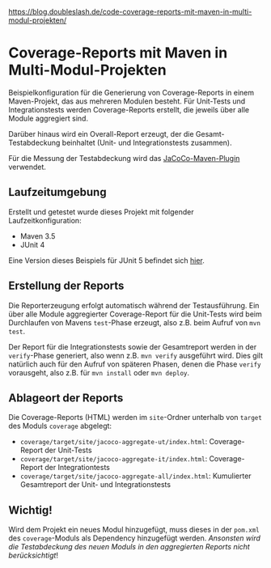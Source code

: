 https://blog.doubleslash.de/code-coverage-reports-mit-maven-in-multi-modul-projekten/
# Coverage-Reports mit Maven in Multi-Modul-Projekten

Beispielkonfiguration für die Generierung von Coverage-Reports in einem Maven-Projekt, das aus mehreren Modulen 
besteht. Für Unit-Tests und Integrationstests werden Coverage-Reports erstellt, die jeweils über alle Module
aggregiert sind.

Darüber hinaus wird ein Overall-Report erzeugt, der die Gesamt-Testabdeckung beinhaltet (Unit- und 
Integrationstests zusammen).

Für die Messung der Testabdeckung wird das 
[JaCoCo-Maven-Plugin](http://www.eclemma.org/jacoco/trunk/doc/maven.html) verwendet.

## Laufzeitumgebung ##

Erstellt und getestet wurde dieses Projekt mit folgender Laufzeitkonfiguration:

- Maven 3.5
- JUnit 4 

Eine Version dieses Beispiels für JUnit 5 befindet sich 
[hier](https://github.com/doubleSlashde/maven-multimodule-coverage/tree/master).

## Erstellung der Reports ##

Die Reporterzeugung erfolgt automatisch während der Testausführung. Ein über alle Module aggregierter Coverage-Report
für die Unit-Tests wird beim Durchlaufen von Mavens `test`-Phase erzeugt, also z.B. beim Aufruf von `mvn test`.

Der Report für die Integrationstests sowie der Gesamtreport werden in der `verify`-Phase generiert, also wenn 
z.B. `mvn verify` ausgeführt wird. Dies gilt natürlich auch für den Aufruf von späteren Phasen, denen die Phase `verify`
vorausgeht, also z.B. für `mvn install` oder `mvn deploy`.

## Ablageort der Reports ##

Die Coverage-Reports (HTML) werden im `site`-Ordner unterhalb von `target` des Moduls `coverage` abgelegt:
- `coverage/target/site/jacoco-aggregate-ut/index.html`: Coverage-Report der Unit-Tests
- `coverage/target/site/jacoco-aggregate-it/index.html`: Coverage-Report der Integrationtests
- `coverage/target/site/jacoco-aggregate-all/index.html`: Kumulierter Gesamtreport der Unit- und Integrationstests

## Wichtig! ##

Wird dem Projekt ein neues Modul hinzugefügt, muss dieses in der `pom.xml` des `coverage`-Moduls als Dependency 
hinzugefügt werden. _Ansonsten wird die Testabdeckung des neuen Moduls in den aggregierten Reports nicht berücksichtigt_!
